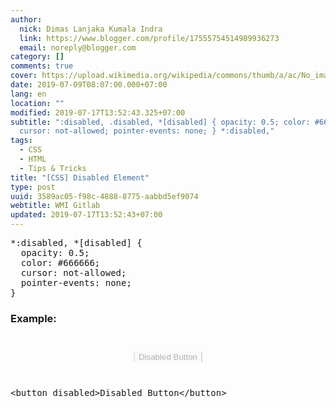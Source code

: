 ```yaml
---
author:
  nick: Dimas Lanjaka Kumala Indra
  link: https://www.blogger.com/profile/17555754514989936273
  email: noreply@blogger.com
category: []
comments: true
cover: https://upload.wikimedia.org/wikipedia/commons/thumb/a/ac/No_image_available.svg/2048px-No_image_available.svg.png
date: 2019-07-09T08:07:00.000+07:00
lang: en
location: ""
modified: 2019-07-17T13:52:43.325+07:00
subtitle: ":disabled, .disabled, *[disabled] { opacity: 0.5; color: #666666;
  cursor: not-allowed; pointer-events: none; } *:disabled,"
tags:
  - CSS
  - HTML
  - Tips & Tricks
title: "[CSS] Disabled Element"
type: post
uuid: 3589ac05-f98c-4888-8775-aabbd5ef9074
webtitle: WMI Gitlab
updated: 2019-07-17T13:52:43+07:00
---
```


<div dir="ltr" style="text-align: left;" trbidi="on"><style>*:disabled, .disabled, *[disabled] {   opacity: 0.5;   color: #666666;   cursor: not-allowed;   pointer-events: none; } </style> <pre>*:disabled, *[disabled] {<br>  opacity: 0.5;<br>  color: #666666;<br>  cursor: not-allowed;<br>  pointer-events: none;<br>}<br></pre><h3>Example:</h3><center><button disabled="" style="margin:2em;border-top:1px;border-bottom:1px">Disabled Button</button></center><pre>&lt;button disabled&gt;Disabled Button&lt;/button&gt;</pre></div><script>document.querySelectorAll("pre,code");

  pretext.forEach(function (el) {
    el.classList.toggle("notranslate", true);
  });</script>